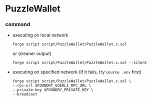# PuzzleWallet
### command
- executing on local network
    ```
    forge script script/PuzzleWallet/PuzzleWallet.s.sol
    ```
    or (cleaner output)
    ```
    forge script script/PuzzleWallet/PuzzleWallet.s.sol --silent
    ```
- executing on specified network (If it fails, try `source .env` first)
    ```
    forge script script/PuzzleWallet/PuzzleWallet.s.sol \
    --rpc-url $FOUNDRY_GOERLI_RPC_URL \
    --private-key $FOUNDRY_PRIVATE_KEY \
    --broadcast
    ```